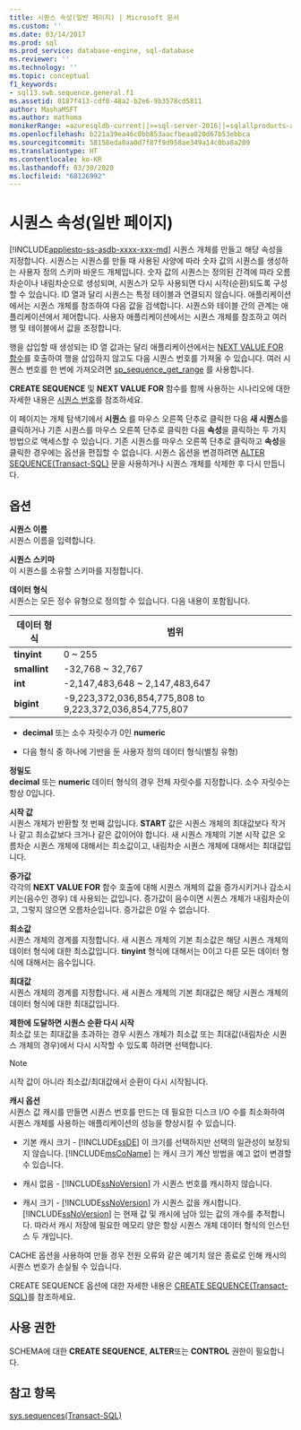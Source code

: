 ```yaml
---
title: 시퀀스 속성(일반 페이지) | Microsoft 문서
ms.custom: ''
ms.date: 03/14/2017
ms.prod: sql
ms.prod_service: database-engine, sql-database
ms.reviewer: ''
ms.technology: ''
ms.topic: conceptual
f1_keywords:
- sql13.swb.sequence.general.f1
ms.assetid: 0187f413-cdf0-48a2-b2e6-9b3578cd5811
author: MashaMSFT
ms.author: mathoma
monikerRange: =azuresqldb-current||>=sql-server-2016||=sqlallproducts-allversions||>=sql-server-linux-2017||=azuresqldb-mi-current
ms.openlocfilehash: b221a39ea46c0bb853aacfbeaa020d67b53ebbca
ms.sourcegitcommit: 58158eda0aa0d7f87f9d958ae349a14c0ba8a209
ms.translationtype: HT
ms.contentlocale: ko-KR
ms.lasthandoff: 03/30/2020
ms.locfileid: "68126992"
---
```

# <a name="sequence-properties-general-page"></a>시퀀스 속성(일반 페이지)
[!INCLUDE[appliesto-ss-asdb-xxxx-xxx-md](../../includes/appliesto-ss-asdb-xxxx-xxx-md.md)]
  시퀀스 개체를 만들고 해당 속성을 지정합니다. 시퀀스는 시퀀스를 만들 때 사용된 사양에 따라 숫자 값의 시퀀스를 생성하는 사용자 정의 스키마 바운드 개체입니다. 숫자 값의 시퀀스는 정의된 간격에 따라 오름차순이나 내림차순으로 생성되며, 시퀀스가 모두 사용되면 다시 시작(순환)되도록 구성할 수 있습니다. ID 열과 달리 시퀀스는 특정 테이블과 연결되지 않습니다. 애플리케이션에서는 시퀀스 개체를 참조하여 다음 값을 검색합니다. 시퀀스와 테이블 간의 관계는 애플리케이션에서 제어합니다. 사용자 애플리케이션에서는 시퀀스 개체를 참조하고 여러 행 및 테이블에서 값을 조정합니다.  
  
 행을 삽입할 때 생성되는 ID 열 값과는 달리 애플리케이션에서는 [NEXT VALUE FOR 함수](../../t-sql/functions/next-value-for-transact-sql.md)를 호출하여 행을 삽입하지 않고도 다음 시퀀스 번호를 가져올 수 있습니다. 여러 시퀀스 번호를 한 번에 가져오려면 [sp_sequence_get_range](../../relational-databases/system-stored-procedures/sp-sequence-get-range-transact-sql.md) 를 사용합니다.  
  
 **CREATE SEQUENCE** 및 **NEXT VALUE FOR** 함수를 함께 사용하는 시나리오에 대한 자세한 내용은 [시퀀스 번호](../../relational-databases/sequence-numbers/sequence-numbers.md)를 참조하세요.  
  
 이 페이지는 개체 탐색기에서 **시퀀스** 를 마우스 오른쪽 단추로 클릭한 다음 **새 시퀀스**를 클릭하거나 기존 시퀀스를 마우스 오른쪽 단추로 클릭한 다음 **속성**을 클릭하는 두 가지 방법으로 액세스할 수 있습니다. 기존 시퀀스를 마우스 오른쪽 단추로 클릭하고 **속성**을 클릭한 경우에는 옵션을 편집할 수 없습니다. 시퀀스 옵션을 변경하려면 [ALTER SEQUENCE&#40;Transact-SQL&#41;](../../t-sql/statements/alter-sequence-transact-sql.md) 문을 사용하거나 시퀀스 개체를 삭제한 후 다시 만듭니다.  
  
## <a name="options"></a>옵션  
 **시퀀스 이름**  
 시퀀스 이름을 입력합니다.  
  
 **시퀀스 스키마**  
 이 시퀀스를 소유할 스키마를 지정합니다.  
  
 **데이터 형식**  
 시퀀스는 모든 정수 유형으로 정의할 수 있습니다. 다음 내용이 포함됩니다.  
  
|데이터 형식|범위|  
|---------------|-----------|  
|**tinyint**|0 ~ 255|  
|**smallint**|-32,768 ~ 32,767|  
|**int**|-2,147,483,648 ~ 2,147,483,647|  
|**bigint**|-9,223,372,036,854,775,808 to 9,223,372,036,854,775,807|  
  
-   **decimal** 또는 소수 자릿수가 0인 **numeric**  
  
-   다음 형식 중 하나에 기반을 둔 사용자 정의 데이터 형식(별칭 유형)  
  
 **정밀도**  
 **decimal** 또는 **numeric** 데이터 형식의 경우 전체 자릿수를 지정합니다. 소수 자릿수는 항상 0입니다.  
  
 **시작 값**  
 시퀀스 개체가 반환할 첫 번째 값입니다. **START** 값은 시퀀스 개체의 최대값보다 작거나 같고 최소값보다 크거나 같은 값이어야 합니다. 새 시퀀스 개체의 기본 시작 값은 오름차순 시퀀스 개체에 대해서는 최소값이고, 내림차순 시퀀스 개체에 대해서는 최대값입니다.  
  
 **증가값**  
 각각의 **NEXT VALUE FOR** 함수 호출에 대해 시퀀스 개체의 값을 증가시키거나 감소시키는(음수인 경우) 데 사용되는 값입니다. 증가값이 음수이면 시퀀스 개체가 내림차순이고, 그렇지 않으면 오름차순입니다. 증가값은 0일 수 없습니다.  
  
 **최소값**  
 시퀀스 개체의 경계를 지정합니다. 새 시퀀스 개체의 기본 최소값은 해당 시퀀스 개체의 데이터 형식에 대한 최소값입니다. **tinyint** 형식에 대해서는 0이고 다른 모든 데이터 형식에 대해서는 음수입니다.  
  
 **최대값**  
 시퀀스 개체의 경계를 지정합니다. 새 시퀀스 개체의 기본 최대값은 해당 시퀀스 개체의 데이터 형식에 대한 최대값입니다.  
  
 **제한에 도달하면 시퀀스 순환 다시 시작**  
 최소값 또는 최대값을 초과하는 경우 시퀀스 개체가 최소값 또는 최대값(내림차순 시퀀스 개체의 경우)에서 다시 시작할 수 있도록 하려면 선택합니다.  
  
> [!NOTE]  
>  시작 값이 아니라 최소값/최대값에서 순환이 다시 시작됩니다.  
  
 **캐시 옵션**  
 시퀀스 값 캐시를 만들면 시퀀스 번호를 만드는 데 필요한 디스크 I/O 수를 최소화하여 시퀀스 개체를 사용하는 애플리케이션의 성능을 향상시킬 수 있습니다.  
  
-   기본 캐시 크기 - [!INCLUDE[ssDE](../../includes/ssde-md.md)] 이 크기를 선택하지만 선택의 일관성이 보장되지 않습니다. [!INCLUDE[msCoName](../../includes/msconame-md.md)] 는 캐시 크기 계산 방법을 예고 없이 변경할 수 있습니다.  
  
-   캐시 없음 - [!INCLUDE[ssNoVersion](../../includes/ssnoversion-md.md)] 가 시퀀스 번호를 캐시하지 않습니다.  
  
-   캐시 크기 - [!INCLUDE[ssNoVersion](../../includes/ssnoversion-md.md)] 가 시퀀스 값을 캐시합니다. [!INCLUDE[ssNoVersion](../../includes/ssnoversion-md.md)] 는 현재 값 및 캐시에 남아 있는 값의 개수를 추적합니다. 따라서 캐시 저장에 필요한 메모리 양은 항상 시퀀스 개체 데이터 형식의 인스턴스 두 개입니다.  
  
 CACHE 옵션을 사용하여 만들 경우 전원 오류와 같은 예기치 않은 종료로 인해 캐시의 시퀀스 번호가 손실될 수 있습니다.  
  
 CREATE SEQUENCE 옵션에 대한 자세한 내용은 [CREATE SEQUENCE&#40;Transact-SQL&#41;](../../t-sql/statements/create-sequence-transact-sql.md)를 참조하세요.  
  
## <a name="permissions"></a>사용 권한  
 SCHEMA에 대한 **CREATE SEQUENCE**, **ALTER**또는 **CONTROL** 권한이 필요합니다.  
  
## <a name="see-also"></a>참고 항목  
 [sys.sequences&#40;Transact-SQL&#41;](../../relational-databases/system-catalog-views/sys-sequences-transact-sql.md)  
  
  
